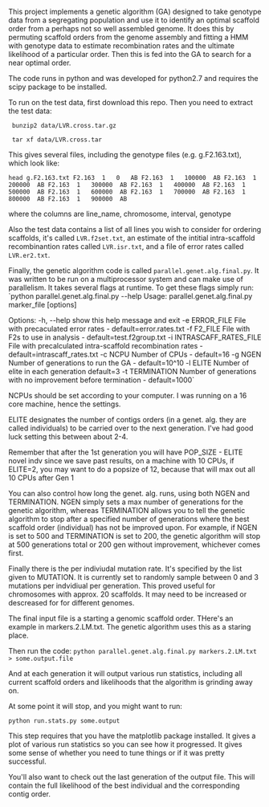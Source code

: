 This project implements a genetic algorithm (GA) designed to take genotype data from a segregating population and use it to identify an optimal scaffold order from a perhaps not so well assembled genome.
It does this by permuting scaffold orders from the genome assembly and fitting a HMM with genotype data to estimate recombination rates and the ultimate likelihood of a particular order.  Then this is fed into the GA to search for a near optimal order.

The code runs in python and was developed for python2.7 and requires the scipy package to be installed.

To run on the test data, first download this repo.  Then you need to extract the test data:

` bunzip2 data/LVR.cross.tar.gz` 

` tar xf data/LVR.cross.tar` 

This gives several files, including the genotype files (e.g. g.F2.163.txt), which look like:

`head g.F2.163.txt
F2.163	1	0	AB
F2.163	1	100000	AB
F2.163	1	200000	AB
F2.163	1	300000	AB
F2.163	1	400000	AB
F2.163	1	500000	AB
F2.163	1	600000	AB
F2.163	1	700000	AB
F2.163	1	800000	AB
F2.163	1	900000	AB`

where the columns are line_name, chromosome, interval, genotype

Also the test data contains a list of all lines you wish to consider for ordering scaffolds, it's called `LVR.f2set.txt`, an estimate of the intitial intra-scaffold recombinantion rates called `LVR.isr.txt`, and a file of error rates called `LVR.er2.txt`.

Finally, the genetic algorithm code is called `parallel.genet.alg.final.py`. It was written to be run on a multiprocessor system and can make use of parallelism.  It takes several flags at runtime.  To get these flags simply run:
`python parallel.genet.alg.final.py --help
Usage: parallel.genet.alg.final.py marker_file [options]

Options:
  -h, --help            show this help message and exit
  -e ERROR_FILE         File with precaculated error rates -
                        default=error.rates.txt
  -f F2_FILE            File with F2s to use in analysis -
                        default=test.f2group.txt
  -i INTRASCAFF_RATES_FILE
                        File with precalculated intra-scaffold recombination
                        rates - default=intrascaff_rates.txt
  -c NCPU               Number of CPUs - default=16
  -g NGEN               Number of generations to run the GA - default=10^10
  -l ELITE              Number of elite in each generation default=3
  -t TERMINATION        Number of generations with no improvement before
                        termination - default=1000` 

NCPUs should be set according to your computer.  I was running on a 16 core machine, hence the settings.  

ELITE designates the number of contigs orders (in a genet. alg. they are called individuals) to be carried over to the next generation.  I've had good luck setting this between about 2-4.

Remember that after the 1st generation you will have POP_SIZE - ELITE novel indv since we save past results, on a machine with 10 CPUs, if ELITE=2, you may want to do a popsize of 12, because that will max out all 10 CPUs after Gen 1

You can also control how long the genet. alg. runs, using both NGEN and TERMINATION.  NGEN simply sets a max number of generations for the genetic algorithm, whereas TERMINATION allows you to tell the genetic algorithm to stop after a specified number of generations where the best scaffold order (individual) has not be improved upon.
For example, if NGEN is set to 500 and TERMINATION is set to 200, the genetic algorithm will stop at 500 generations total or 200 gen without improvement, whichever comes first.

Finally there is the per indiviudal mutation rate.  It's specified by the list given to MUTATION.  It is currently set to randomly sample between 0 and 3 mutations per indvidiual per generation.  This proved useful for chromosomes with approx. 20 scaffolds.  It may need to be increased or descreased for for different genomes.

The final input file is a starting a genomic scaffold order.  THere's an example in markers.2.LM.txt.  The genetic algorithm uses this as a staring place.

Then run the code:
`python parallel.genet.alg.final.py markers.2.LM.txt > some.output.file`

And at each generation it will output various run statistics, including all current scaffold orders and likelihoods that the algorithm is grinding away on.

At some point it will stop, and you might want to run:

`python run.stats.py some.output`

This step requires that you have the matplotlib package installed.  It gives a plot of various run statistics so you can see how it progressed.  It gives some sense of whether you need to tune things or if it was pretty successful.

You'll also want to check out the last generation of the output file.  This will contain the full likelihood of the best individual and the corresponding contig order.
